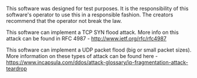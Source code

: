 This software was designed for test purposes. It is the responsibility of this
software's operator to use this in a responsible fashion. The creators recommend
that the operator not break the law.

This software can implement a TCP SYN flood attack. More info on this attack can
be found in RFC 4987 - http://www.ietf.org/rfc/rfc4987

This software can implement a UDP packet flood (big or small packet sizes).
More information on these types of attack can be found here - 
https://www.incapsula.com/ddos/attack-glossary/ip-fragmentation-attack-teardrop

